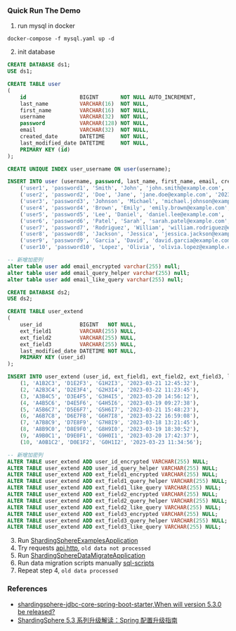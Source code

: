 ### Quick Run The Demo


1. run mysql in docker
```shell
docker-compose -f mysql.yaml up -d
```

2. init database

```sql
CREATE DATABASE ds1;
USE ds1;

CREATE TABLE user
(
    id                 BIGINT       NOT NULL AUTO_INCREMENT,
    last_name          VARCHAR(16)  NOT NULL,
    first_name         VARCHAR(16)  NOT NULL,
    username           VARCHAR(32)  NOT NULL,
    password           VARCHAR(128) NOT NULL,
    email              VARCHAR(32)  NOT NULL,
    created_date       DATETIME     NOT NULL,
    last_modified_date DATETIME     NOT NULL,
    PRIMARY KEY (id)
);

CREATE UNIQUE INDEX user_username ON user(username);

INSERT INTO user (username, password, last_name, first_name, email, created_date, last_modified_date) VALUES
    ('user1', 'password1', 'Smith', 'John', 'john.smith@example.com', '2023-03-28 10:00:00', '2023-03-28 10:00:00'),
    ('user2', 'password2', 'Doe', 'Jane', 'jane.doe@example.com', '2023-03-28 10:15:00', '2023-03-28 10:15:00'),
    ('user3', 'password3', 'Johnson', 'Michael', 'michael.johnson@example.com', '2023-03-28 10:30:00', '2023-03-28 10:30:00'),
    ('user4', 'password4', 'Brown', 'Emily', 'emily.brown@example.com', '2023-03-28 10:45:00', '2023-03-28 10:45:00'),
    ('user5', 'password5', 'Lee', 'Daniel', 'daniel.lee@example.com', '2023-03-28 11:00:00', '2023-03-28 11:00:00'),
    ('user6', 'password6', 'Patel', 'Sarah', 'sarah.patel@example.com', '2023-03-28 11:15:00', '2023-03-28 11:15:00'),
    ('user7', 'password7', 'Rodriguez', 'William', 'william.rodriguez@example.com', '2023-03-28 11:30:00', '2023-03-28 11:30:00'),
    ('user8', 'password8', 'Jackson', 'Jessica', 'jessica.jackson@example.com', '2023-03-28 11:45:00', '2023-03-28 11:45:00'),
    ('user9', 'password9', 'Garcia', 'David', 'david.garcia@example.com', '2023-03-28 12:00:00', '2023-03-28 12:00:00'),
    ('user10', 'password10', 'Lopez', 'Olivia', 'olivia.lopez@example.com', '2023-03-28 12:15:00', '2023-03-28 12:15:00');

-- 新增加密列
alter table user add email_encrypted varchar(255) null;
alter table user add email_query_helper varchar(255) null;
alter table user add email_like_query varchar(255) null;
```

```sql
CREATE DATABASE ds2;
USE ds2;

CREATE TABLE user_extend
(
    user_id            BIGINT   NOT NULL,
    ext_field1         VARCHAR(255) NULL,
    ext_field2         VARCHAR(255) NULL,
    ext_field3         VARCHAR(255) NULL,
    last_modified_date DATETIME NOT NULL,
    PRIMARY KEY (user_id)
);

INSERT INTO user_extend (user_id, ext_field1, ext_field2, ext_field3, last_modified_date) VALUES
    (1, 'A1B2C3', 'D1E2F3', 'G1H2I3', '2023-03-21 12:45:32'),
    (2, 'A2B3C4', 'D2E3F4', 'G2H3I4', '2023-03-22 11:23:45'),
    (3, 'A3B4C5', 'D3E4F5', 'G3H4I5', '2023-03-20 14:56:12'),
    (4, 'A4B5C6', 'D4E5F6', 'G4H5I6', '2023-03-19 09:27:38'),
    (5, 'A5B6C7', 'D5E6F7', 'G5H6I7', '2023-03-21 15:48:23'),
    (6, 'A6B7C8', 'D6E7F8', 'G6H7I8', '2023-03-22 16:59:08'),
    (7, 'A7B8C9', 'D7E8F9', 'G7H8I9', '2023-03-18 13:21:45'),
    (8, 'A8B9C0', 'D8E9F0', 'G8H9I0', '2023-03-19 18:30:52'),
    (9, 'A9B0C1', 'D9E0F1', 'G9H0I1', '2023-03-20 17:42:37'),
    (10, 'A0B1C2', 'D0E1F2', 'G0H1I2', '2023-03-23 11:34:56');

-- 新增加密列
ALTER TABLE user_extend ADD user_id_encrypted VARCHAR(255) NULL;
ALTER TABLE user_extend ADD user_id_query_helper VARCHAR(255) NULL;
ALTER TABLE user_extend ADD ext_field1_encrypted VARCHAR(255) NULL;
ALTER TABLE user_extend ADD ext_field1_query_helper VARCHAR(255) NULL;
ALTER TABLE user_extend ADD ext_field1_like_query VARCHAR(255) NULL;
ALTER TABLE user_extend ADD ext_field2_encrypted VARCHAR(255) NULL;
ALTER TABLE user_extend ADD ext_field2_query_helper VARCHAR(255) NULL;
ALTER TABLE user_extend ADD ext_field2_like_query VARCHAR(255) NULL;
ALTER TABLE user_extend ADD ext_field3_encrypted VARCHAR(255) NULL;
ALTER TABLE user_extend ADD ext_field3_query_helper VARCHAR(255) NULL;
ALTER TABLE user_extend ADD ext_field3_like_query VARCHAR(255) NULL;
```

3. Run [ShardingSphereExamplesApplication](io.github.notoday.sharding.sphere.examples.ShardingSphereExamplesApplication)
4. Try requests [api.http](./sharding-sphere-spring-examples/api.http), `old data not processed`
5. Run [ShardingSphereDataMigrateApplication](io.github.notoday.sharding.sphere.data.migrate.ShardingSphereDataMigrateApplication)
6. Run data migration scripts manually [sql-scripts](./sql-scripts)
7. Repeat step 4, `old data processed`

### References

- [shardingsphere-jdbc-core-spring-boot-starter,When will version 5.3.0 be released?](https://github.com/apache/shardingsphere/issues/24258)
- [ShardingSphere 5.3 系列升级解读：Spring 配置升级指南](https://community.sphere-ex.com/t/topic/1284)